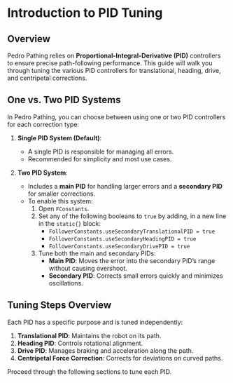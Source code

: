 # Introduction to PID Tuning

## Overview

Pedro Pathing relies on **Proportional-Integral-Derivative (PID)** controllers to ensure precise path-following performance. This guide will walk you through tuning the various PID controllers for translational, heading, drive, and centripetal corrections.



## One vs. Two PID Systems

In Pedro Pathing, you can choose between using one or two PID controllers for each correction type:

1. **Single PID System (Default)**:
    - A single PID is responsible for managing all errors.
    - Recommended for simplicity and most use cases.

2. **Two PID System**:
    - Includes a **main PID** for handling larger errors and a **secondary PID** for smaller corrections.
    - To enable this system:
        1. Open `FConstants`.
        2. Set any of the following booleans to `true` by adding, in a new line in the `static{}` block:
            - `FollowerConstants.useSecondaryTranslationalPID = true`
            - `FollowerConstants.useSecondaryHeadingPID = true`
            - `FollowerConstants.useSecondaryDrivePID = true`
        3. Tune both the main and secondary PIDs:
            - **Main PID**: Moves the error into the secondary PID’s range without causing overshoot.
            - **Secondary PID**: Corrects small errors quickly and minimizes oscillations.



## Tuning Steps Overview

Each PID has a specific purpose and is tuned independently:

1. **Translational PID**: Maintains the robot on its path.
2. **Heading PID**: Controls rotational alignment.
3. **Drive PID**: Manages braking and acceleration along the path.
4. **Centripetal Force Correction**: Corrects for deviations on curved paths.

Proceed through the following sections to tune each PID.
